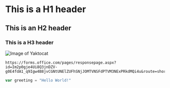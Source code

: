 # This is a H1 header
## This is an H2 header
### This is a H3 header

![Image of Yaktocat](https://octodex.github.com/images/yaktocat.png)

```
https://forms.office.com/pages/responsepage.aspx?id=Im2p0gje4Ui8Q3jnDZV-g0E4fdA1_q9Igw4B8jvCGNtUNElZUFhSNjJOMTVNSFdPTVM3NExPRkdMQi4u&route=shorturl

```
``` javascript
var greeting = "Hello World!"
```
